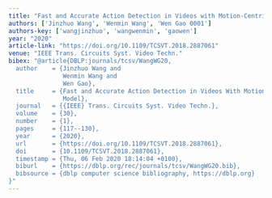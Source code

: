 ```yaml
---
title: "Fast and Accurate Action Detection in Videos with Motion-Centric Attention Model"
authors: ['Jinzhuo Wang', 'Wenmin Wang', 'Wen Gao 0001']
authors-key: ['wangjinzhuo', 'wangwenmin', 'gaowen']
year: "2020"
article-link: "https://doi.org/10.1109/TCSVT.2018.2887061"
venue: "IEEE Trans. Circuits Syst. Video Techn."
bibex: "@article{DBLP:journals/tcsv/WangWG20,
  author    = {Jinzhuo Wang and
               Wenmin Wang and
               Wen Gao},
  title     = {Fast and Accurate Action Detection in Videos With Motion-Centric Attention
               Model},
  journal   = {{IEEE} Trans. Circuits Syst. Video Techn.},
  volume    = {30},
  number    = {1},
  pages     = {117--130},
  year      = {2020},
  url       = {https://doi.org/10.1109/TCSVT.2018.2887061},
  doi       = {10.1109/TCSVT.2018.2887061},
  timestamp = {Thu, 06 Feb 2020 18:14:04 +0100},
  biburl    = {https://dblp.org/rec/journals/tcsv/WangWG20.bib},
  bibsource = {dblp computer science bibliography, https://dblp.org}
}"
---
```

